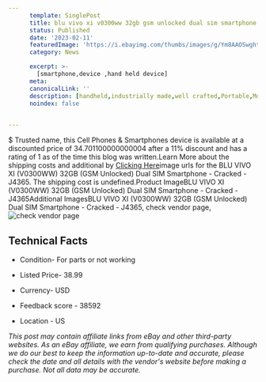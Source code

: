```yaml
---
      template: SinglePost
      title: blu vivo xi v0300ww 32gb gsm unlocked dual sim smartphone cracked j4365
      status: Published
      date: '2023-02-11'
      featuredImage: 'https://i.ebayimg.com/thumbs/images/g/Ym8AAOSwghtjD6gG/s-l225.jpg'
      category: News

      excerpt: >-
        [smartphone,device ,hand held device]
      meta:
      canonicalLink: ''
      description: [handheld,industrially made,well crafted,Portable,Mobile,Compact,Convenient,Lightweight,Maneuverable,Man-portable,Miniature,Carriable,Hand-held,Light,Holdable,Transportable,Mobile device,Pocket-sized,On-the-go,Wireless,Cordless,Compact size,Convenient size, smartphone,device ,hand held device]
      noindex: false

        
---
```

$
    Trusted name, this Cell Phones & Smartphones device is available at a discounted price of 34.701100000000004 after a 11% discount and has a rating of 1 as of the time this blog was written.Learn More about the shipping costs and additional by [Clicking Here](https://www.ebay.com/itm/134216153946?hash=item1f3fe7fb5a%3Ag%3AYm8AAOSwghtjD6gG&mkevt=1&mkcid=1&mkrid=711-53200-19255-0&campid=%253CePNCampaignId%253E&customid=%253CreferenceId%253E&toolid=10049)image urls for the BLU VIVO XI (V0300WW) 32GB (GSM Unlocked) Dual SIM Smartphone - Cracked - J4365. The shipping cost is undefined.Product ImageBLU VIVO XI (V0300WW) 32GB (GSM Unlocked) Dual SIM Smartphone - Cracked - J4365Additional ImagesBLU VIVO XI (V0300WW) 32GB (GSM Unlocked) Dual SIM Smartphone - Cracked - J4365, check vendor page, ![check vendor page](https://origin-galleryplus.ebayimg.com/ws/web/134216153946_2_0_1/225x225.jpg,https://origin-galleryplus.ebayimg.com/ws/web/134216153946_3_0_1/225x225.jpg,https://origin-galleryplus.ebayimg.com/ws/web/134216153946_4_0_1/225x225.jpg,https://origin-galleryplus.ebayimg.com/ws/web/134216153946_5_0_1/225x225.jpg,https://origin-galleryplus.ebayimg.com/ws/web/134216153946_6_0_1/225x225.jpg,https://origin-galleryplus.ebayimg.com/ws/web/134216153946_7_0_1/225x225.jpg,https://origin-galleryplus.ebayimg.com/ws/web/134216153946_8_0_1/225x225.jpg)
    
    

 ## Technical Facts 



     
      

 - Condition- For parts or not working 


      

 - Listed Price- 38.99 


      

 - Currency- USD 


      

 - Feedback score - 38592 


      

 - Location - US 


      
      

 *_This post may contain affiliate links from eBay and other third-party websites. As an eBay affiliate, we earn from qualifying purchases. Although we do our best to keep the information up-to-date and accurate, please check the date and all details with the vendor's website before making a purchase. Not all data may be accurate._*



    
    
    
    
    